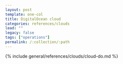 ```yaml
---
layout: post
template: one-col
title: DigitalOcean cloud
categories: references/clouds
lead: ""
legacy: false
tags: ["operations"]
permalink: /:collection/:path
---
```



{% include general/references/clouds/cloud-do.md %}

